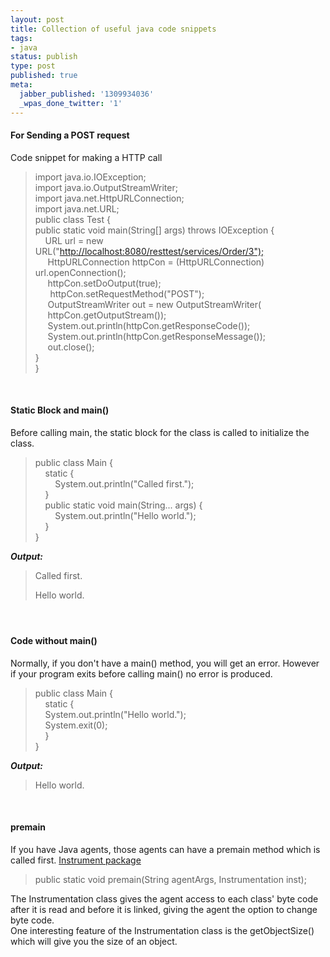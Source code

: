 ```yaml
---
layout: post
title: Collection of useful java code snippets
tags:
- java
status: publish
type: post
published: true
meta:
  jabber_published: '1309934036'
  _wpas_done_twitter: '1'
---
```

<h4><strong>For Sending a POST request</strong></h4>  <p> Code snippet for making a HTTP call</p>  <blockquote>   <p>import java.io.IOException;      <br />import java.io.OutputStreamWriter;       <br />import java.net.HttpURLConnection;       <br />import java.net.URL;       <br />public class Test {       <br />public static void main(String[] args) throws IOException {       <br />&#160;&#160;&#160; URL url = new URL(&quot;<a href="http://localhost:8080/resttest/services/Order/3&quot;);">http://localhost:8080/resttest/services/Order/3&quot;);</a>       <br />&#160;&#160;&#160;&#160; HttpURLConnection httpCon = (HttpURLConnection) url.openConnection();       <br />&#160;&#160;&#160;&#160; httpCon.setDoOutput(true);       <br />&#160;&#160;&#160;&#160;&#160; httpCon.setRequestMethod(&quot;POST&quot;);       <br />&#160;&#160;&#160;&#160; OutputStreamWriter out = new OutputStreamWriter(       <br />&#160;&#160;&#160;&#160; httpCon.getOutputStream());       <br />&#160;&#160;&#160;&#160; System.out.println(httpCon.getResponseCode());       <br />&#160;&#160;&#160;&#160; System.out.println(httpCon.getResponseMessage());       <br />&#160;&#160;&#160;&#160; out.close();       <br />}       <br />}</p> </blockquote>  <p>&#160;</p>  <h4><strong>Static Block and main()</strong></h4>  <p>Before calling main, the static block for the class is called to initialize the class.</p>  <blockquote>   <p>public class Main {      <br />&#160;&#160;&#160; static {       <br />&#160;&#160;&#160;&#160;&#160;&#160;&#160; System.out.println(&quot;Called first.&quot;);       <br />&#160;&#160;&#160; }       <br />&#160;&#160;&#160; public static void main(String... args) {       <br />&#160;&#160;&#160;&#160;&#160;&#160;&#160; System.out.println(&quot;Hello world.&quot;);       <br />&#160;&#160;&#160; }       <br />}</p> </blockquote>  <p><strong><em>Output:</em></strong></p>  <blockquote>   <p>Called first.</p>    <p>Hello world.</p> </blockquote>  <h4>&#160;</h4>  <h4><strong>Code without main()</strong></h4>  <p>Normally, if you don't have a main() method, you will get an error. However if your program exits before calling main() no error is produced.</p>  <blockquote>   <p>public class Main {      <br />&#160;&#160;&#160; static {       <br />&#160;&#160;&#160; System.out.println(&quot;Hello world.&quot;);       <br />&#160;&#160;&#160; System.exit(0);       <br />&#160;&#160;&#160; }       <br />}</p> </blockquote>  <p><strong><em>Output:</em></strong></p>  <blockquote>   <p>Hello world.</p> </blockquote>  <p>&#160;</p>  <h4><strong>premain </strong></h4>  <p>If you have Java agents, those agents can have a premain method which is called first. <a href="http://download.oracle.com/javase/6/docs/api/java/lang/instrument/package-summary.html">Instrument package</a></p>  <blockquote>   <p>public static void premain(String agentArgs, Instrumentation inst);</p> </blockquote>  <p>The Instrumentation class gives the agent access to each class' byte code after it is read and before it is linked, giving the agent the option to change byte code.    <br />One interesting feature of the Instrumentation class is the getObjectSize() which will give you the size of an object.</p>
